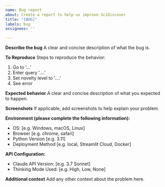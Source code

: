 ```yaml
---
name: Bug report
about: Create a report to help us improve SciDiscover
title: "[BUG]"
labels: bug
assignees: ''

---
```


**Describe the bug**
A clear and concise description of what the bug is.

**To Reproduce**
Steps to reproduce the behavior:
1. Go to '...'
2. Enter query '....'
3. Set novelty level to '....'
4. See error

**Expected behavior**
A clear and concise description of what you expected to happen.

**Screenshots**
If applicable, add screenshots to help explain your problem.

**Environment (please complete the following information):**
- OS: [e.g. Windows, macOS, Linux]
- Browser [e.g. chrome, safari]
- Python Version [e.g. 3.11]
- Deployment Method [e.g. local, Streamlit Cloud, Docker]

**API Configuration:**
- Claude API Version: [e.g. 3.7 Sonnet]
- Thinking Mode Used: [e.g. High, Low, None]

**Additional context**
Add any other context about the problem here.